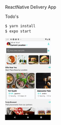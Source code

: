 ReactNative Delivery App

Todo's

```sh
$ yarn install
$ expo start
```

<img src="./tmp/app.png" width="30%" height="30%" alt="Home Screen">